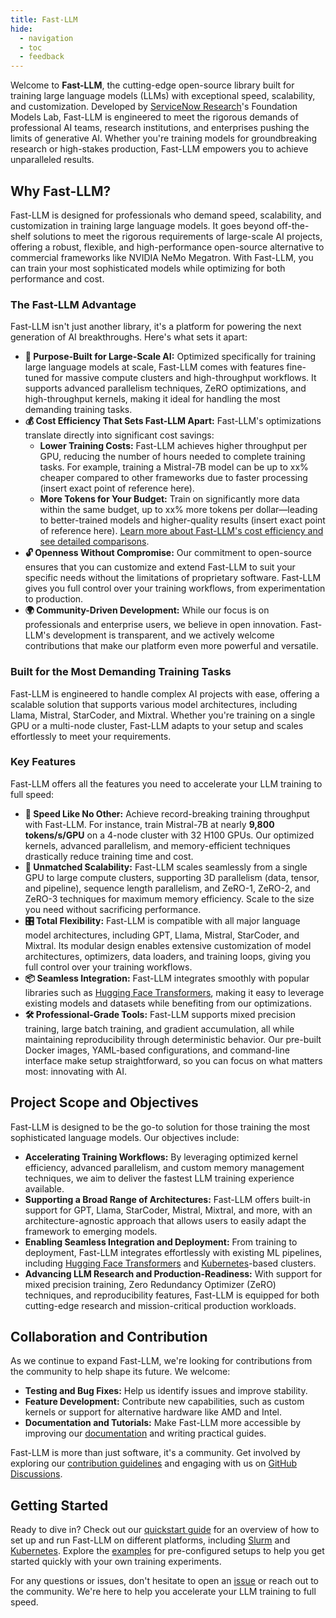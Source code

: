 ```yaml
---
title: Fast-LLM
hide:
  - navigation
  - toc
  - feedback
---
```


Welcome to **Fast-LLM**, the cutting-edge open-source library built for training large language models (LLMs) with exceptional speed, scalability, and customization. Developed by [ServiceNow Research](https://www.servicenow.com/research/)'s Foundation Models Lab, Fast-LLM is engineered to meet the rigorous demands of professional AI teams, research institutions, and enterprises pushing the limits of generative AI. Whether you're training models for groundbreaking research or high-stakes production, Fast-LLM empowers you to achieve unparalleled results.

## Why Fast-LLM?

Fast-LLM is designed for professionals who demand speed, scalability, and customization in training large language models. It goes beyond off-the-shelf solutions to meet the rigorous requirements of large-scale AI projects, offering a robust, flexible, and high-performance open-source alternative to commercial frameworks like NVIDIA NeMo Megatron. With Fast-LLM, you can train your most sophisticated models while optimizing for both performance and cost.

### The Fast-LLM Advantage

Fast-LLM isn't just another library, it's a platform for powering the next generation of AI breakthroughs. Here's what sets it apart:

- **🚀 Purpose-Built for Large-Scale AI:** Optimized specifically for training large language models at scale, Fast-LLM comes with features fine-tuned for massive compute clusters and high-throughput workflows. It supports advanced parallelism techniques, ZeRO optimizations, and high-throughput kernels, making it ideal for handling the most demanding training tasks.
- **💰 Cost Efficiency That Sets Fast-LLM Apart:** Fast-LLM's optimizations translate directly into significant cost savings:
  - **Lower Training Costs:** Fast-LLM achieves higher throughput per GPU, reducing the number of hours needed to complete training tasks. For example, training a Mistral-7B model can be up to xx% cheaper compared to other frameworks due to faster processing (insert exact point of reference here).
  - **More Tokens for Your Budget:** Train on significantly more data within the same budget, up to xx% more tokens per dollar—leading to better-trained models and higher-quality results (insert exact point of reference here).
  [Learn more about Fast-LLM's cost efficiency and see detailed comparisons](cost-efficiency.md).
- **🔓 Openness Without Compromise:** Our commitment to open-source ensures that you can customize and extend Fast-LLM to suit your specific needs without the limitations of proprietary software. Fast-LLM gives you full control over your training workflows, from experimentation to production.
- **🌍 Community-Driven Development:** While our focus is on professionals and enterprise users, we believe in open innovation. Fast-LLM's development is transparent, and we actively welcome contributions that make our platform even more powerful and versatile.

### Built for the Most Demanding Training Tasks

Fast-LLM is engineered to handle complex AI projects with ease, offering a scalable solution that supports various model architectures, including Llama, Mistral, StarCoder, and Mixtral. Whether you're training on a single GPU or a multi-node cluster, Fast-LLM adapts to your setup and scales effortlessly to meet your requirements.

### Key Features

Fast-LLM offers all the features you need to accelerate your LLM training to full speed:

- **🚀 Speed Like No Other:** Achieve record-breaking training throughput with Fast-LLM. For instance, train Mistral-7B at nearly **9,800 tokens/s/GPU** on a 4-node cluster with 32 H100 GPUs. Our optimized kernels, advanced parallelism, and memory-efficient techniques drastically reduce training time and cost.
- **📡 Unmatched Scalability:** Fast-LLM scales seamlessly from a single GPU to large compute clusters, supporting 3D parallelism (data, tensor, and pipeline), sequence length parallelism, and ZeRO-1, ZeRO-2, and ZeRO-3 techniques for maximum memory efficiency. Scale to the size you need without sacrificing performance.
- **🎛️ Total Flexibility:** Fast-LLM is compatible with all major language model architectures, including GPT, Llama, Mistral, StarCoder, and Mixtral. Its modular design enables extensive customization of model architectures, optimizers, data loaders, and training loops, giving you full control over your training workflows.
- **📦 Seamless Integration:** Fast-LLM integrates smoothly with popular libraries such as [Hugging Face Transformers](https://huggingface.co/transformers), making it easy to leverage existing models and datasets while benefiting from our optimizations.
- **🛠️ Professional-Grade Tools:** Fast-LLM supports mixed precision training, large batch training, and gradient accumulation, all while maintaining reproducibility through deterministic behavior. Our pre-built Docker images, YAML-based configurations, and command-line interface make setup straightforward, so you can focus on what matters most: innovating with AI.

## Project Scope and Objectives

Fast-LLM is designed to be the go-to solution for those training the most sophisticated language models. Our objectives include:

- **Accelerating Training Workflows:** By leveraging optimized kernel efficiency, advanced parallelism, and custom memory management techniques, we aim to deliver the fastest LLM training experience available.
- **Supporting a Broad Range of Architectures:** Fast-LLM offers built-in support for GPT, Llama, StarCoder, Mistral, Mixtral, and more, with an architecture-agnostic approach that allows users to easily adapt the framework to emerging models.
- **Enabling Seamless Integration and Deployment:** From training to deployment, Fast-LLM integrates effortlessly with existing ML pipelines, including [Hugging Face Transformers](https://huggingface.co/transformers) and [Kubernetes](https://kubernetes.io)-based clusters.
- **Advancing LLM Research and Production-Readiness:** With support for mixed precision training, Zero Redundancy Optimizer (ZeRO) techniques, and reproducibility features, Fast-LLM is equipped for both cutting-edge research and mission-critical production workloads.

## Collaboration and Contribution

As we continue to expand Fast-LLM, we're looking for contributions from the community to help shape its future. We welcome:

- **Testing and Bug Fixes:** Help us identify issues and improve stability.
- **Feature Development:** Contribute new capabilities, such as custom kernels or support for alternative hardware like AMD and Intel.
- **Documentation and Tutorials:** Make Fast-LLM more accessible by improving our [documentation](https://servicenow.github.io/Fast-LLM) and writing practical guides.

Fast-LLM is more than just software, it's a community. Get involved by exploring our [contribution guidelines](https://github.com/ServiceNow/Fast-LLM/CONTRIBUTING.md) and engaging with us on [GitHub Discussions](https://github.com/ServiceNow/Fast-LLM/discussions).

## Getting Started

Ready to dive in? Check out our [quickstart guide](quickstart.md) for an overview of how to set up and run Fast-LLM on different platforms, including [Slurm](https://slurm.schedmd.com) and [Kubernetes](https://kubernetes.io). Explore the [examples](https://github.com/ServiceNow/Fast-LLM/tree/main/examples) for pre-configured setups to help you get started quickly with your own training experiments.

For any questions or issues, don't hesitate to open an [issue](https://github.com/ServiceNow/Fast-LLM/issues) or reach out to the community. We're here to help you accelerate your LLM training to full speed.
